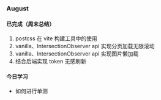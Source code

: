 ### August

#### 已完成（周末总结）

1. postcss 在 vite 构建工具中的使用
2. vanilla、IntersectionObserver api 实现分页加载无限滚动
3. vanilla、IntersectionObserver api 实现图片懒加载
4. 结合后端实现 token 无感刷新

#### 今日学习

- 如何进行单测
